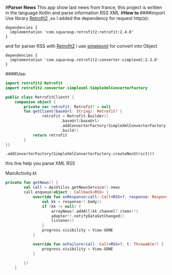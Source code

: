 #**Parser News**
This app show last news from france, this project is written in the language Kotlin and parse information RSS XML
#**How to**
####import
Use library [Retrofit2](http://square.github.io/retrofit/) ,so I added the dependency for request http(s):
```Gradle
dependencies {
  implementation 'com.squareup.retrofit2:retrofit:2.4.0' 
}
```
and for parser RSS with [Retrofit2](http://square.github.io/retrofit/) i use [simplexml](http://simple.sourceforge.net/) for convert into Object

```Gradle
dependencies {
  implementation 'com.squareup.retrofit2:converter-simplexml:2.3.0'
}
```
####Use:
```kotlin
import retrofit2.Retrofit
import retrofit2.converter.simplexml.SimpleXmlConverterFactory

public class RetrofitClientt {
    companion object {
        private var retrofit: Retrofit? = null
        fun getClient(baseUrl: String): Retrofit? {
                retrofit = Retrofit.Builder()
                        .baseUrl(baseUrl)
                        .addConverterFactory(SimpleXmlConverterFactory.createNonStrict())
                        .build()
            return retrofit
        }
}}
```
`.addConverterFactory(SimpleXmlConverterFactory.createNonStrict())
`

this line help you parse XML RSS

MainActivity.kt
```kotlin
private fun getNews() {
        val call = ApiUtilss.getNewsService().news
        call.enqueue(object : Callback<RSS> {
            override fun onResponse(call: Call<RSS>?, response: Response<RSS>?) {
                val kk = response!!.body()
                if (kk != null) {
                    arrayNews?.addAll(kk.channel?.items!!)
                    adapter!!.notifyDataSetChanged()
                    listener()
                }
                progress.visibility = View.GONE
            }

            override fun onFailure(call: Call<RSS>?, t: Throwable?) {
                progress.visibility = View.GONE
            }

        })
    }
```

